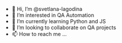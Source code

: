 - 👋 Hi, I’m @svetlana-lagodina
- 👀 I’m interested in QA Automation
- 🌱 I’m currently learning Python and JS
- 💞️ I’m looking to collaborate on QA projects
- 📫 How to reach me ...

<!---
svetlana-lagodina/svetlana-lagodina is a ✨ special ✨ repository because its `README.md` (this file) appears on your GitHub profile.
You can click the Preview link to take a look at your changes.
--->
